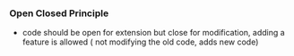 ### Open Closed Principle

- code should be open for extension but close for modification, adding a feature is allowed ( not modifying the old code, adds new code)